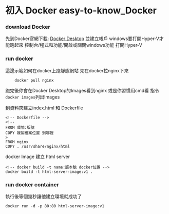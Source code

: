 # 初入 Docker easy-to-know_Docker

### download Docker
先到Docker官網下載: <a href="https://www.docker.com/">Docker Desktop</a> 並建立帳戶
windows要打開Hyper-V才能跑起來
控制台/程式和功能/開啟或關閉windows功能 打開Hyper-V

### run docker
這邊示範如何在docker上跑靜態網站 先在docker拉nginx下來
```
    docker pull nginx
```
跑完後你會在Docker Desktop的Images看到nginx
或是你習慣用cmd看 指令```docker images```列出Images

到資料夾建立index.html 和 Dockerfile
```
<!-- Dockerfile -->
<!--
FROM 環境:版號
COPY 複製檔案位置 到哪裡
>
FROM nginx
COPY . /usr/share/nginx/html
```

docker Image 建立 html server
```
<!-- docker build -t name:版本號 docker位置 -->
docker build -t html-server-image:v1 .
```
### run docker container
執行後等個幾秒讓他建立環境就成功了
```
docker run -d -p 80:80 html-server-image:v1
```

